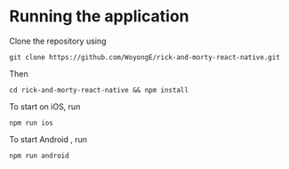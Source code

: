 # Running the application

Clone the repository using

```
git clone https://github.com/WoyongE/rick-and-morty-react-native.git
```

Then

```
cd rick-and-morty-react-native && npm install
```

To start on iOS, run

```
npm run ios
```

To start Android , run

```
npm run android
```
